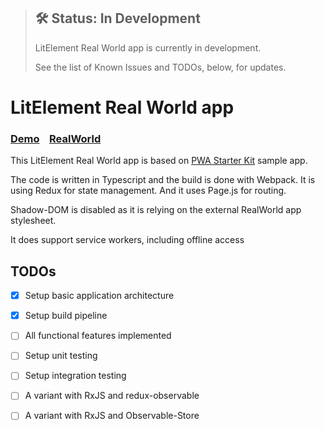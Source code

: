 
> ## 🛠 Status: In Development
> LitElement Real World app is currently in development. 
> 
> See the list of Known Issues and TODOs, below, for updates.

# LitElement Real World app

### [Demo](https://lit-realworld.azurewebsites.net/)&nbsp;&nbsp;&nbsp;&nbsp;[RealWorld](https://github.com/gothinkster/realworld)

This LitElement Real World app is based on [PWA Starter Kit](https://pwa-starter-kit.polymer-project.org/) sample app.

The code is written in Typescript and the build is done with Webpack. 
It is using Redux for state management.
And it uses Page.js for routing.

Shadow-DOM is disabled as it is relying on the external RealWorld app stylesheet.

It does support service workers, including offline access


## TODOs
- [x] Setup basic application architecture
- [x] Setup build pipeline
- [ ] All functional features implemented
- [ ] Setup unit testing
- [ ] Setup integration testing
- [ ] A variant with RxJS and redux-observable
- [ ] A variant with RxJS and Observable-Store

